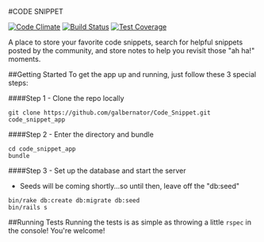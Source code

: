 #CODE SNIPPET

[![Code Climate](https://codeclimate.com/github/galbernator/Code_Snippet/badges/gpa.svg)](https://codeclimate.com/github/galbernator/Code_Snippet)
[![Build Status](https://travis-ci.org/galbernator/Code_Snippet.svg?branch=master)](https://travis-ci.org/galbernator/Code_Snippet)
[![Test Coverage](https://codeclimate.com/github/galbernator/Code_Snippet/badges/coverage.svg)](https://codeclimate.com/github/galbernator/Code_Snippet/coverage)

A place to store your favorite code snippets, search for helpful snippets posted by the community, and store notes to help you revisit those "ah ha!" moments.

##Getting Started
To get the app up and running, just follow these 3 special steps:

####Step 1 - Clone the repo locally
```
git clone https://github.com/galbernator/Code_Snippet.git code_snippet_app
```

####Step 2 - Enter the directory and bundle
```
cd code_snippet_app
bundle
```

####Step 3 - Set up the database and start the server
* Seeds will be coming shortly...so until then, leave off the "db:seed"

```
bin/rake db:create db:migrate db:seed
bin/rails s
```

##Running Tests
Running the tests is as simple as throwing a little `rspec` in the console! You're welcome!
